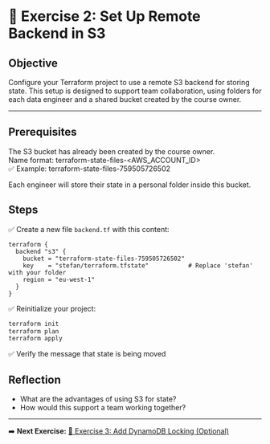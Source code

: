 # 📝 Exercise 2: Set Up Remote Backend in S3

## Objective

Configure your Terraform project to use a remote S3 backend for storing state. This setup is designed to support team collaboration, using folders for each data engineer and a shared bucket created by the course owner.

---

## Prerequisites

The S3 bucket has already been created by the course owner.  
Name format: terraform-state-files-<AWS_ACCOUNT_ID>  
✅ Example: terraform-state-files-759505726502  

Each engineer will store their state in a personal folder inside this bucket.

## Steps

✅ Create a new file `backend.tf` with this content:

```hcl
terraform {
  backend "s3" {
    bucket = "terraform-state-files-759505726502"
    key    = "stefan/terraform.tfstate"           # Replace 'stefan' with your folder
    region = "eu-west-1"
  }
}
```

✅ Reinitialize your project:

```bash
terraform init
terraform plan
terraform apply
```

✅ Verify the message that state is being moved

## Reflection
- What are the advantages of using S3 for state?  
- How would this support a team working together?  

---

➡️ **Next Exercise:** [🧪 Exercise 3: Add DynamoDB Locking (Optional)](./exercise-3.md)